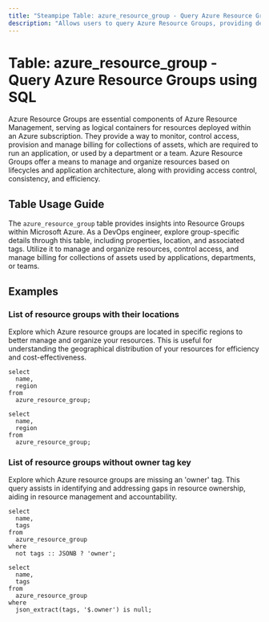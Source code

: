 ```yaml
---
title: "Steampipe Table: azure_resource_group - Query Azure Resource Groups using SQL"
description: "Allows users to query Azure Resource Groups, providing detailed information about the group's properties, location, and tags."
---
```


# Table: azure_resource_group - Query Azure Resource Groups using SQL

Azure Resource Groups are essential components of Azure Resource Management, serving as logical containers for resources deployed within an Azure subscription. They provide a way to monitor, control access, provision and manage billing for collections of assets, which are required to run an application, or used by a department or a team. Azure Resource Groups offer a means to manage and organize resources based on lifecycles and application architecture, along with providing access control, consistency, and efficiency.

## Table Usage Guide

The `azure_resource_group` table provides insights into Resource Groups within Microsoft Azure. As a DevOps engineer, explore group-specific details through this table, including properties, location, and associated tags. Utilize it to manage and organize resources, control access, and manage billing for collections of assets used by applications, departments, or teams.

## Examples

### List of resource groups with their locations
Explore which Azure resource groups are located in specific regions to better manage and organize your resources. This is useful for understanding the geographical distribution of your resources for efficiency and cost-effectiveness.

```sql+postgres
select
  name,
  region 
from
  azure_resource_group;
```

```sql+sqlite
select
  name,
  region 
from
  azure_resource_group;
```

### List of resource groups without owner tag key
Explore which Azure resource groups are missing an 'owner' tag. This query assists in identifying and addressing gaps in resource ownership, aiding in resource management and accountability.

```sql+postgres
select
  name,
  tags
from
  azure_resource_group
where
  not tags :: JSONB ? 'owner';
```

```sql+sqlite
select
  name,
  tags
from
  azure_resource_group
where
  json_extract(tags, '$.owner') is null;
```